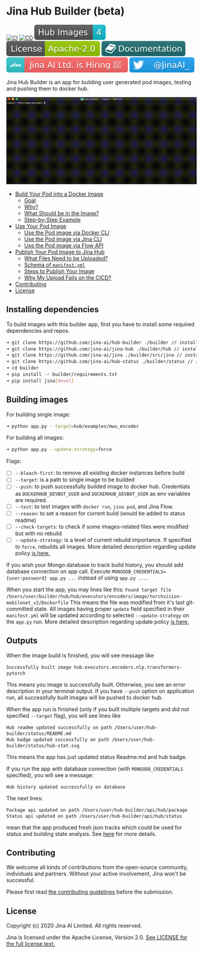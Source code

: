 # Jina Hub Builder (beta)

[![CI](https://github.com/jina-ai/hub-builder/workflows/builder-release/badge.svg?branch=master)](https://github.com/jina-ai/hub-builder/actions?query=workflow%3Aon-release)
[![CD](https://github.com/jina-ai/hub-builder/workflows/nightly/badge.svg?branch=master)](https://github.com/jina-ai/hub-builder/actions?query=workflow%3Anightly)
[![Hub Image](https://github.com/jina-ai/hub-status/blob/master/hub-stat.svg?sanitize=true)](https://hubstatus.jina.ai)
[![Jina](https://github.com/jina-ai/jina/blob/master/.github/badges/license-badge.svg "Jina is licensed under Apache-2.0")](#license)
[![Jina Docs](https://github.com/jina-ai/jina/blob/master/.github/badges/docs-badge.svg "Checkout our docs and learn Jina")](https://docs.jina.ai)
[![We are hiring](https://github.com/jina-ai/jina/blob/master/.github/badges/jina-corp-badge-hiring.svg "We are hiring full-time position at Jina")](https://jobs.jina.ai)
<a href="https://twitter.com/intent/tweet?text=%F0%9F%91%8DCheck+out+Jina%3A+the+New+Open-Source+Solution+for+Neural+Information+Retrieval+%F0%9F%94%8D%40JinaAI_&url=https%3A%2F%2Fgithub.com%2Fjina-ai%2Fjina&hashtags=JinaSearch&original_referer=http%3A%2F%2Fgithub.com%2F&tw_p=tweetbutton" target="_blank">
  <img src="https://github.com/jina-ai/jina/blob/master/.github/badges/twitter-badge.svg"
       alt="tweet button" title="👍Share Jina with your friends on Twitter"></img>
</a>

Jina Hub Builder is an app for building user generated pod images, testing and pushing them to docker hub.

![](.github/.README_images/hub-builder-demo.gif)


<!-- START doctoc generated TOC please keep comment here to allow auto update -->
<!-- DON'T EDIT THIS SECTION, INSTEAD RE-RUN doctoc TO UPDATE -->


- [Build Your Pod into a Docker Image](#build-your-pod-into-a-docker-image)
  - [Goal](#goal)
  - [Why?](#why)
  - [What Should be in the Image?](#what-should-be-in-the-image)
  - [Step-by-Step Example](#step-by-step-example)
- [Use Your Pod Image](#use-your-pod-image)
  - [Use the Pod image via Docker CLI](#use-the-pod-image-via-docker-cli)
  - [Use the Pod image via Jina CLI](#use-the-pod-image-via-jina-cli)
  - [Use the Pod image via Flow API](#use-the-pod-image-via-flow-api)
- [Publish Your Pod Image to Jina Hub](#publish-your-pod-image-to-jina-hub)
  - [What Files Need to be Uploaded?](#what-files-need-to-be-uploaded)
  - [Schema of `manifest.yml`](#schema-of-manifestyml)
  - [Steps to Publish Your Image](#steps-to-publish-your-image)
  - [Why My Upload Fails on the CICD?](#why-my-upload-fails-on-the-cicd)
- [Contributing](#contributing)
- [License](#license)

<!-- END doctoc generated TOC please keep comment here to allow auto update -->


## Installing dependencies

To build images with this builder app, first you have to install some required dependencies and repos.

```bash
➜ git clone https://github.com/jina-ai/hub-builder ./builder // installing the builder core
➜ git clone https://github.com/jina-ai/jina-hub ./builder/hub // installing hub containing current stable images
➜ git clone https://github.com/jina-ai/jina ./builder/src/jina // installing jina core
➜ git clone https://github.com/jina-ai/hub-status ./builder/status // installing status path
➜ cd builder
➜ pip install -r builder/requirements.txt
➜ pip install jina[devel]
```

## Building images

For building single image:

```bash
➜ python app.py --target=hub/examples/mwu_encoder
```

For building all images:

```bash
➜ python app.py --update-strategy=force
```

Flags:

- [ ] `--bleach-first`: to remove all existing docker instances before build
- [ ] `--target`: is a path to single image to be builded
- [ ] `--push`: to push successfully builded image to docker hub. Credentials as `DOCKERHUB_DEVBOT_USER` and `DOCKERHUB_DEVBOT_USER` as env variables are required.
- [ ] `--test`: to test images with `docker run`, `jina pod`, and Jina Flow.
- [ ] `--reason`: to set a reason for current build (would be added to status readme)
- [ ] `--check-targets`: to check if some images-related files were modified but with no rebuild
- [ ] `--update-strategy`: is a level of current rebuild importance. If specified to `force`, rebuilds all images. More detailed description regarding update policy [is here.](https://github.com/jina-ai/jina-hub#remarks-on-the-update-policy)

If you wish your Mongo database to track build history, you should add database connection on app call. 
Execute `MONGODB_CREDENTIALS={user:password} app.py ...` instead of using `app.py ...`.

When you start the app, you may lines like this:
`Found target file /Users/user/builder/hub/hub/executors/encoders/image/torchvision-mobilenet_v2/Dockerfile`
This means the file was modified from it's last git-committed state. 
All images having proper `update` field specified in their `manifest.yml` will be updated according to selected `--update-strategy` on the `app.py` run. More detailed description regarding update policy [is here.](https://github.com/jina-ai/jina-hub#remarks-on-the-update-policy)

## Outputs

When the image build is finished, you will see message like
```
Successfully built image hub.executors.encoders.nlp.transformers-pytorch
```
This means you image is successfully built. Otherwise, you see an error description in your terminal output.
If you have `--push` option on application run, all successfully built images will be pushed to docker hub.

When the app run is finished (only if you built multiple targets and did not specified `--target` flag), you will see lines like
```
Hub readme updated successfully on path /Users/user/hub-builder/status/README.md
Hub badge updated successfully on path /Users/user/hub-builder/status/hub-stat.svg
```
This means the app has just updated status Readme.md and hub badge.

If you run the app with database connection (with `MONGODB_CREDENTIALS` specified), you will see a message:
```
Hub history updated successfully on database
```
The next lines:
```
Package api updated on path /Users/user/hub-builder/api/hub/package
Status api updated on path /Users/user/hub-builder/api/hub/status
```
mean that the app produced fresh json tracks which could be used for status and building state analysis. See [here](https://github.com/jina-ai/api#jina-hub-status) for more details.

## Contributing

We welcome all kinds of contributions from the open-source community, individuals and partners. Without your active involvement, Jina won't be successful.

Please first read [the contributing guidelines](https://github.com/jina-ai/jina/blob/master/CONTRIBUTING.md) before the submission. 

## License

Copyright (c) 2020 Jina AI Limited. All rights reserved.

Jina is licensed under the Apache License, Version 2.0. [See LICENSE for the full license text.](LICENSE)
